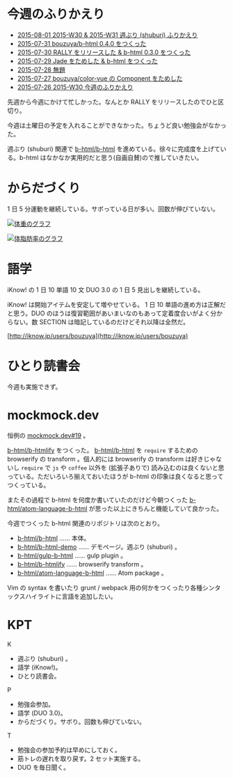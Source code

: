 # 今週のふりかえり

- [2015-08-01 2015-W30 & 2015-W31 週ぶり (shuburi) ふりかえり][2015-08-01]
- [2015-07-31 bouzuya/b-html 0.4.0 をつくった][2015-07-31]
- [2015-07-30 RALLY をリリースした & b-html 0.3.0 をつくった][2015-07-30]
- [2015-07-29 Jade をためした & b-html をつくった][2015-07-29]
- [2015-07-28 無題][2015-07-28]
- [2015-07-27 bouzuya/color-vue の Component をためした][2015-07-27]
- [2015-07-26 2015-W30 今週のふりかえり][2015-07-26]

先週から今週にかけて忙しかった。なんとか RALLY をリリースしたのでひと区切り。

今週は土曜日の予定を入れることができなかった。ちょうど良い勉強会がなかった。

週ぶり (shuburi) 関連で [b-html/b-html][] を進めている。徐々に完成度を上げている。b-html はなかなか実用的だと思う(自画自賛)ので推していきたい。

# からだづくり

1 日 5 分運動を継続している。サボっている日が多い。回数が伸びていない。

[![体重のグラフ][graph-weight-img]][graph-weight-url]

[![体脂肪率のグラフ][graph-percent-img]][graph-percent-url]

# 語学

iKnow! の 1 日 10 単語 10 文 DUO 3.0 の 1 日 5 見出しを継続している。

iKnow! は開始アイテムを安定して増やせている。 1 日 10 単語の進め方は正解だと思う。DUO のほうは復習範囲があいまいなのもあって定着度合いがよく分からない。数 SECTION は暗記しているのだけどそれ以降は全然だ。

[http://iknow.jp/users/bouzuya](http://iknow.jp/users/bouzuya)

# ひとり読書会

今週も実施できず。

# mockmock.dev

恒例の [mockmock.dev#19](http://mockmock.connpass.com/event/18129/) 。

[b-html/b-htmlify][] をつくった。 [b-html/b-html][] を `require` するための browserify の transform 。個人的には browserify の transform は好きじゃないし `require` で `js` や `coffee` 以外を (拡張子ありで) 読み込むのは良くないと思っている。ただいろいろ揃えておいたほうが b-html の印象は良くなると思ってつくっている。

またその過程で b-html を何度か書いていたのだけど今朝つくった [b-html/atom-language-b-html][] が思った以上にきちんと機能していて良かった。

今週でつくった b-html 関連のリポジトリは次のとおり。

- [b-html/b-html][] …… 本体。
- [b-html/b-html-demo][] …… デモページ。週ぶり (shuburi) 。
- [b-html/gulp-b-html][] …… gulp plugin 。
- [b-html/b-htmlify][] …… browserify transform 。
- [b-html/atom-language-b-html][] …… Atom package 。

Vim の syntax を書いたり grunt / webpack 用の何かをつくったり各種シンタックスハイライトに言語を追加したい。

# KPT

K

- 週ぶり (shuburi) 。
- 語学 (iKnow!)。
- ひとり読書会。

P

- 勉強会参加。
- 語学 (DUO 3.0)。
- からだづくり。サボり。回数も伸びていない。

T

- 勉強会の参加予約は早めにしておく。
- 筋トレの遅れを取り戻す。2 セット実施する。
- DUO を毎日聞く。

[graph-percent-img]: http://graph.hatena.ne.jp/bouzuya/graph?graphname=percent&startdate=2015-01-01&enddate=2015-08-02
[graph-percent-url]: http://graph.hatena.ne.jp/bouzuya/percent/?startdate=2015-01-01&enddate=2015-08-02
[graph-weight-img]: http://graph.hatena.ne.jp/bouzuya/graph?graphname=weight&startdate=2015-01-01&enddate=2015-08-02
[graph-weight-url]: http://graph.hatena.ne.jp/bouzuya/weight/?startdate=2015-01-01&enddate=2015-08-02
[2015-08-01]: http://blog.bouzuya.net/2015/08/01/
[2015-07-31]: http://blog.bouzuya.net/2015/07/31/
[2015-07-30]: http://blog.bouzuya.net/2015/07/30/
[2015-07-29]: http://blog.bouzuya.net/2015/07/29/
[2015-07-28]: http://blog.bouzuya.net/2015/07/28/
[2015-07-27]: http://blog.bouzuya.net/2015/07/27/
[2015-07-26]: http://blog.bouzuya.net/2015/07/26/
[b-html/atom-language-b-html]: https://github.com/b-html/atom-language-b-html
[b-html/b-html-demo]: https://github.com/b-html/b-html-demo
[b-html/b-html]: https://github.com/b-html/b-html
[b-html/b-htmlify]: https://github.com/b-html/b-htmlify
[b-html/gulp-b-html]: https://github.com/b-html/gulp-b-html

